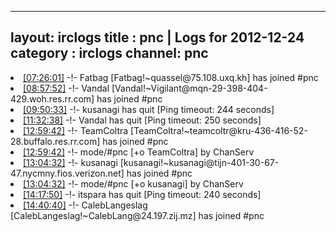 
---
layout: irclogs
title : pnc | Logs for 2012-12-24
category : irclogs
channel: pnc
---
<li class="logitem"><a href="#07:26:01" name="07:26:01" class="time">[07:26:01]</a> -!- <span class="join">Fatbag</span> [Fatbag!~quassel@75.108.uxq.kh] has joined #pnc </li>
<li class="logitem"><a href="#08:57:52" name="08:57:52" class="time">[08:57:52]</a> -!- <span class="join">Vandal</span> [Vandal!~Vigilant@mqn-29-398-404-429.woh.res.rr.com] has joined #pnc </li>
<li class="logitem"><a href="#09:50:33" name="09:50:33" class="time">[09:50:33]</a> -!- <span class="quit">kusanagi</span> has quit [Ping timeout: 244 seconds] </li>
<li class="logitem"><a href="#11:32:38" name="11:32:38" class="time">[11:32:38]</a> -!- <span class="quit">Vandal</span> has quit [Ping timeout: 250 seconds] </li>
<li class="logitem"><a href="#12:59:42" name="12:59:42" class="time">[12:59:42]</a> -!- <span class="join">TeamColtra</span> [TeamColtra!~teamcoltr@kru-436-416-52-28.buffalo.res.rr.com] has joined #pnc </li>
<li class="logitem"><a href="#12:59:42" name="12:59:42" class="time">[12:59:42]</a> -!- mode/<span class="mode">#pnc</span> [+o TeamColtra] by ChanServ </li>
<li class="logitem"><a href="#13:04:32" name="13:04:32" class="time">[13:04:32]</a> -!- <span class="join">kusanagi</span> [kusanagi!~kusanagi@tijn-401-30-67-47.nycmny.fios.verizon.net] has joined #pnc </li>
<li class="logitem"><a href="#13:04:32" name="13:04:32" class="time">[13:04:32]</a> -!- mode/<span class="mode">#pnc</span> [+o kusanagi] by ChanServ </li>
<li class="logitem"><a href="#14:17:50" name="14:17:50" class="time">[14:17:50]</a> -!- <span class="quit">itspara</span> has quit [Ping timeout: 240 seconds] </li>
<li class="logitem"><a href="#14:40:40" name="14:40:40" class="time">[14:40:40]</a> -!- <span class="join">CalebLangeslag</span> [CalebLangeslag!~CalebLang@24.197.zij.mz] has joined #pnc </li>


